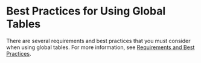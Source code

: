 # Best Practices for Using Global Tables<a name="bp-global-tables"></a>

 There are several requirements and best practices that you must consider when using global tables\. For more information, see [Requirements and Best Practices](globaltables_reqs_bestpractices.md)\. 